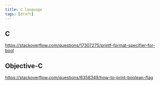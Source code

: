 ```yaml
---
title: C language
tags: [draft]
---
```


## C

<https://stackoverflow.com/questions/17307275/printf-format-specifier-for-bool>

## Objective-C

<https://stackoverflow.com/questions/6358349/how-to-print-boolean-flag>
